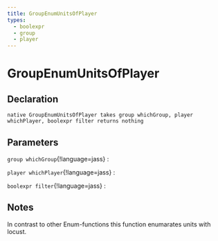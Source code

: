 ```yaml
---
title: GroupEnumUnitsOfPlayer
types:
  - boolexpr
  - group
  - player
---
```


# GroupEnumUnitsOfPlayer

## Declaration

```jass
native GroupEnumUnitsOfPlayer takes group whichGroup, player whichPlayer, boolexpr filter returns nothing
```

## Parameters
`group whichGroup`{!language=jass}
: 

`player whichPlayer`{!language=jass}
: 

`boolexpr filter`{!language=jass}
: 

## Notes 
In contrast to other Enum-functions this function enumarates units with locust.
